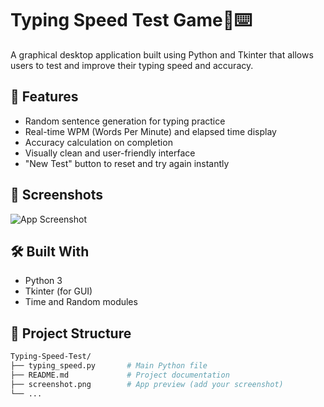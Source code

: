 # Typing Speed Test Game🧠⌨️

A graphical desktop application built using Python and Tkinter that allows users to test and improve their typing speed and accuracy.

## 🚀 Features

- Random sentence generation for typing practice
- Real-time WPM (Words Per Minute) and elapsed time display
- Accuracy calculation on completion
- Visually clean and user-friendly interface
- "New Test" button to reset and try again instantly

## 📸 Screenshots

![App Screenshot](screenshot.png) <!-- Add a real screenshot with this name or update path -->

## 🛠️ Built With

- Python 3
- Tkinter (for GUI)
- Time and Random modules

## 📁 Project Structure

```bash
Typing-Speed-Test/
├── typing_speed.py       # Main Python file
├── README.md             # Project documentation
├── screenshot.png        # App preview (add your screenshot)
└── ...

